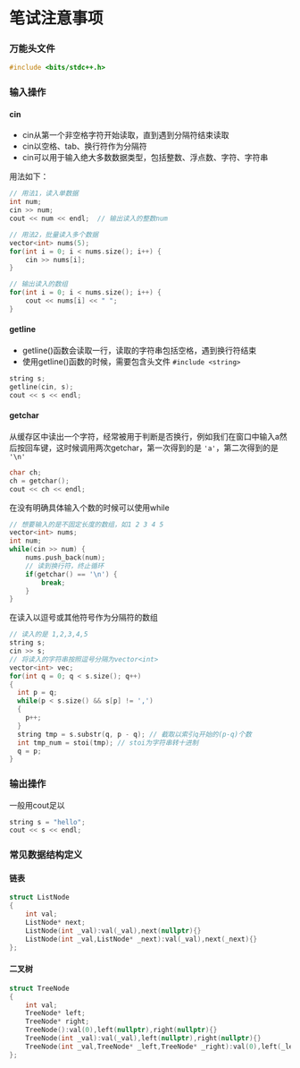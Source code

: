 # 笔试注意事项

### 万能头文件

```c++
#include <bits/stdc++.h>
```

### 输入操作

#### cin

* cin从第一个非空格字符开始读取，直到遇到分隔符结束读取
* cin以空格、tab、换行符作为分隔符
* cin可以用于输入绝大多数数据类型，包括整数、浮点数、字符、字符串

用法如下：

```c++
// 用法1，读入单数据
int num;
cin >> num;
cout << num << endl;  // 输出读入的整数num

// 用法2，批量读入多个数据
vector<int> nums(5);
for(int i = 0; i < nums.size(); i++) {
	cin >> nums[i];
}

// 输出读入的数组
for(int i = 0; i < nums.size(); i++) {
	cout << nums[i] << " ";
}
```

#### getline

* getline()函数会读取一行，读取的字符串包括空格，遇到换行符结束
* 使用getline()函数的时候，需要包含头文件 ```#include <string>```

```c++
string s;
getline(cin, s);
cout << s << endl;
```

#### getchar

从缓存区中读出一个字符，经常被用于判断是否换行，例如我们在窗口中输入a然后按回车键，这时候调用两次getchar，第一次得到的是 ```'a'```，第二次得到的是 ```'\n'```

```c++
char ch;
ch = getchar();
cout << ch << endl;
```

在没有明确具体输入个数的时候可以使用while

```c++
// 想要输入的是不固定长度的数组，如1 2 3 4 5
vector<int> nums;
int num;
while(cin >> num) {
	nums.push_back(num);
	// 读到换行符，终止循环
	if(getchar() == '\n') {
		break;
	}
}
```

在读入以逗号或其他符号作为分隔符的数组

```c++
// 读入的是 1,2,3,4,5
string s;
cin >> s;
// 将读入的字符串按照逗号分隔为vector<int>
vector<int> vec;
for(int q = 0; q < s.size(); q++)
{
  int p = q;
  while(p < s.size() && s[p] != ',')
  {
  	p++;
  }
  string tmp = s.substr(q, p - q); // 截取以索引q开始的(p-q)个数
  int tmp_num = stoi(tmp); // stoi为字符串转十进制
  q = p;
}
```

### 输出操作

一般用cout足以

```c++
string s = "hello";
cout << s << endl;
```


### 常见数据结构定义

#### 链表

```c++
struct ListNode
{
    int val;
    ListNode* next;
    ListNode(int _val):val(_val),next(nullptr){}
    ListNode(int _val,ListNode* _next):val(_val),next(_next){}
};
```

#### 二叉树

```c++
struct TreeNode
{
    int val;
    TreeNode* left;
    TreeNode* right;
    TreeNode():val(0),left(nullptr),right(nullptr){}
    TreeNode(int _val):val(_val),left(nullptr),right(nullptr){}
    TreeNode(int _val,TreeNode* _left,TreeNode* _right):val(0),left(_left),right(_right){}
};
```